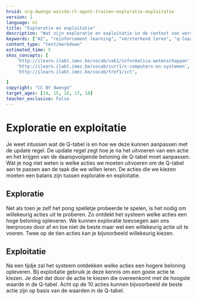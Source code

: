 ```yaml
---
hruid: org-dwengo-waisda-rl-agent-trainen-exploratie-exploitatie
version: 1
language: nl
title: "Exploratie en exploitatie"
description: "Wat zijn exploratie en exploitatie in de context van versterkend leren? "
keywords: ["AI", "reïnforcement learning", "versterkend leren", "q-learning", "q-tabel", "exploratie", "exploitatie"]
content_type: "text/markdown"
estimated_time: 5
skos_concepts: [
    'http://ilearn.ilabt.imec.be/vocab/vak1/informatica-wetenschappen', 
    'http://ilearn.ilabt.imec.be/vocab/curr1/s-computers-en-systemen',
    'http://ilearn.ilabt.imec.be/vocab/tref1/ict',

]
copyright: "CC BY dwengo"
target_ages: [14, 15, 16, 17, 18]
teacher_exclusive: False
---
```


# Exploratie en exploitatie

Je weet intussen wat de Q-tabel is en hoe we deze kunnen aanpassen met de update regel. De update regel zegt hoe je na het uitvoeren van een actie en het krijgen van de daaropvolgende beloning de Q-tabel moet aanpassen. Wat je nog niet weten is welke acties we moeten uitvoeren om de Q-tabel aan te passen aan de taak die we willen leren. De acties die we kiezen moeten een balans zijn tussen exploratie en exploitatie. 

## Exploratie

Net als toen je zelf het pong spelletje probeerde te spelen, is het nodig om willekeurig acties uit te proberen. Zo ontdekt het systeem welke acties een hoge beloning opleveren. We kunnen exploratie toevoegen aan ons leerproces door af en toe niet de beste maar wel een willekeurig actie uit te voeren. Twee op de tien acties kan je bijvoorbeeld willekeurig kiezen.

## Exploitatie

Na een tijdje zal het systeem ontdekken welke acties een hogere beloning opleveren. Bij exploitatie gebruik je deze kennis om een goeie actie te kiezen. Je doet dat door de actie te kiezen die overeenkomt met de hoogste waarde in de Q-tabel. Acht op de 10 acties kunnen bijvoorbeeld de beste actie zijn op basis van de waarden in de Q-tabel. 